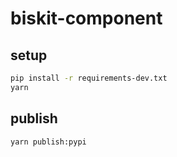 # biskit-component

## setup
```bash
pip install -r requirements-dev.txt
yarn
```

## publish

```bash
yarn publish:pypi
```